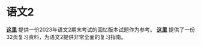 # 语文2
**[这里](https://github.com/ShaoXueZu/XJTU-Young-Gifted-Program-Study-group/blob/main/%E8%AF%BE%E7%A8%8B%E8%B5%84%E6%96%99/%E8%AF%AD%E6%96%872/%E8%AF%AD%E6%96%87.pdf)** 提供一份2023年语文2期末考试的回忆版本试题作为参考。
**[这里](https://github.com/ShaoXueZu/XJTU-Young-Gifted-Program-Study-group/blob/main/%E8%AF%BE%E7%A8%8B%E8%B5%84%E6%96%99/%E8%AF%AD%E6%96%871/%E5%B0%91%E5%B9%B4%E7%8F%AD%E8%AF%AD%E6%96%87%E5%A4%8D%E4%B9%A0%E9%87%8D%E7%82%B9.docx)** 提供了一份32页复习资料，为语文2提供非常全面的复习指南。